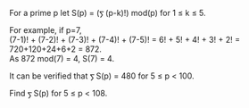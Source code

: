   <p>  For a prime p let S(p) = (<img src='images/symbol_sum.gif' width='11' height='14' alt='&sum;' border='0' style='vertical-align:middle;' />(p-k)!) mod(p) for 1 &le; k &le; 5.  </p>  <p>  For example, if p=7,<br />  (7-1)! + (7-2)! + (7-3)! + (7-4)! + (7-5)! = 6! + 5! + 4! + 3! + 2! = 720+120+24+6+2 = 872.<br />   As 872 mod(7) = 4, S(7) = 4.  </p>  <p>  It can be verified that <img src='images/symbol_sum.gif' width='11' height='14' alt='&sum;' border='0' style='vertical-align:middle;' />S(p) = 480 for 5 &le; p &lt; 100.  </p>  <p>  Find <img src='images/symbol_sum.gif' width='11' height='14' alt='&sum;' border='0' style='vertical-align:middle;' />S(p) for 5 &le; p &lt; 108.  </p>        
